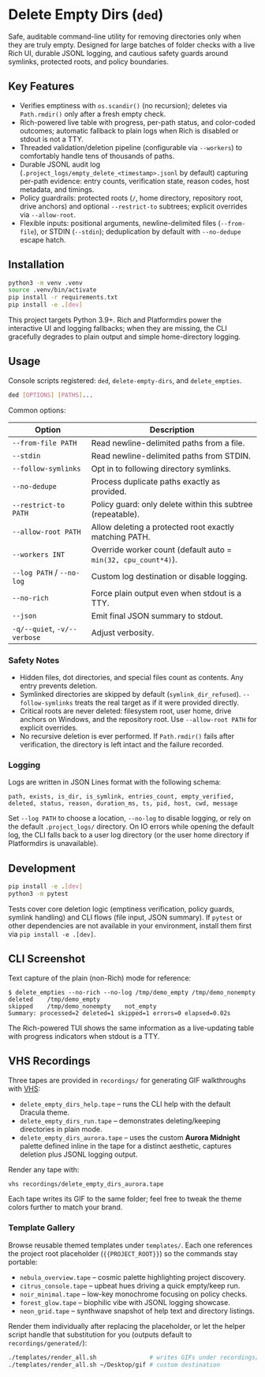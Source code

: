 # Delete Empty Dirs (`ded`)

Safe, auditable command-line utility for removing directories only when they are truly empty. Designed for large batches of folder checks with a live Rich UI, durable JSONL logging, and cautious safety guards around symlinks, protected roots, and policy boundaries.

## Key Features

- Verifies emptiness with `os.scandir()` (no recursion); deletes via `Path.rmdir()` only after a fresh empty check.
- Rich-powered live table with progress, per-path status, and color-coded outcomes; automatic fallback to plain logs when Rich is disabled or stdout is not a TTY.
- Threaded validation/deletion pipeline (configurable via `--workers`) to comfortably handle tens of thousands of paths.
- Durable JSONL audit log (`.project_logs/empty_delete_<timestamp>.jsonl` by default) capturing per-path evidence: entry counts, verification state, reason codes, host metadata, and timings.
- Policy guardrails: protected roots (`/`, home directory, repository root, drive anchors) and optional `--restrict-to` subtrees; explicit overrides via `--allow-root`.
- Flexible inputs: positional arguments, newline-delimited files (`--from-file`), or STDIN (`--stdin`); deduplication by default with `--no-dedupe` escape hatch.

## Installation

```bash
python3 -m venv .venv
source .venv/bin/activate
pip install -r requirements.txt
pip install -e .[dev]
```

This project targets Python 3.9+. Rich and Platformdirs power the interactive UI and logging fallbacks; when they are missing, the CLI gracefully degrades to plain output and simple home-directory logging.

## Usage

Console scripts registered: `ded`, `delete-empty-dirs`, and `delete_empties`.

```bash
ded [OPTIONS] [PATHS]...
```

Common options:

| Option | Description |
| ------ | ----------- |
| `--from-file PATH` | Read newline-delimited paths from a file. |
| `--stdin` | Read newline-delimited paths from STDIN. |
| `--follow-symlinks` | Opt in to following directory symlinks. |
| `--no-dedupe` | Process duplicate paths exactly as provided. |
| `--restrict-to PATH` | Policy guard: only delete within this subtree (repeatable). |
| `--allow-root PATH` | Allow deleting a protected root exactly matching PATH. |
| `--workers INT` | Override worker count (default auto = `min(32, cpu_count*4)`). |
| `--log PATH` / `--no-log` | Custom log destination or disable logging. |
| `--no-rich` | Force plain output even when stdout is a TTY. |
| `--json` | Emit final JSON summary to stdout. |
| `-q/--quiet`, `-v/--verbose` | Adjust verbosity. |

### Safety Notes

- Hidden files, dot directories, and special files count as contents. Any entry prevents deletion.
- Symlinked directories are skipped by default (`symlink_dir_refused`). `--follow-symlinks` treats the real target as if it were provided directly.
- Critical roots are never deleted: filesystem root, user home, drive anchors on Windows, and the repository root. Use `--allow-root PATH` for explicit overrides.
- No recursive deletion is ever performed. If `Path.rmdir()` fails after verification, the directory is left intact and the failure recorded.

### Logging

Logs are written in JSON Lines format with the following schema:

```
path, exists, is_dir, is_symlink, entries_count, empty_verified,
deleted, status, reason, duration_ms, ts, pid, host, cwd, message
```

Set `--log PATH` to choose a location, `--no-log` to disable logging, or rely on the default `.project_logs/` directory. On IO errors while opening the default log, the CLI falls back to a user log directory (or the user home directory if Platformdirs is unavailable).

## Development

```bash
pip install -e .[dev]
python3 -m pytest
```

Tests cover core deletion logic (emptiness verification, policy guards, symlink handling) and CLI flows (file input, JSON summary). If `pytest` or other dependencies are not available in your environment, install them first via `pip install -e .[dev]`.

## CLI Screenshot

Text capture of the plain (non-Rich) mode for reference:

````text
$ delete_empties --no-rich --no-log /tmp/demo_empty /tmp/demo_nonempty
deleted    /tmp/demo_empty
skipped    /tmp/demo_nonempty    not_empty
Summary: processed=2 deleted=1 skipped=1 errors=0 elapsed=0.02s
````

The Rich-powered TUI shows the same information as a live-updating table with progress indicators when stdout is a TTY.

## VHS Recordings

Three tapes are provided in `recordings/` for generating GIF walkthroughs with [VHS](https://github.com/charmbracelet/vhs):

- `delete_empty_dirs_help.tape` – runs the CLI help with the default Dracula theme.
- `delete_empty_dirs_run.tape` – demonstrates deleting/keeping directories in plain mode.
- `delete_empty_dirs_aurora.tape` – uses the custom **Aurora Midnight** palette defined inline in the tape for a distinct aesthetic, captures deletion plus JSONL logging output.

Render any tape with:

```bash
vhs recordings/delete_empty_dirs_aurora.tape
```

Each tape writes its GIF to the same folder; feel free to tweak the theme colors further to match your brand.

### Template Gallery

Browse reusable themed templates under `templates/`. Each one references the project root placeholder (`{{PROJECT_ROOT}}`) so the commands stay portable:

- `nebula_overview.tape` – cosmic palette highlighting project discovery.
- `citrus_console.tape` – upbeat hues driving a quick empty/keep run.
- `noir_minimal.tape` – low-key monochrome focusing on policy checks.
- `forest_glow.tape` – biophilic vibe with JSONL logging showcase.
- `neon_grid.tape` – synthwave snapshot of help text and directory listings.

Render them individually after replacing the placeholder, or let the helper script handle that substitution for you (outputs default to `recordings/generated/`):

```bash
./templates/render_all.sh               # writes GIFs under recordings/generated
./templates/render_all.sh ~/Desktop/gif # custom destination
```
